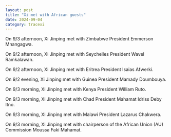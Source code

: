 ```yaml
---
layout: post
title: "Xi met with African guests"
date: 2024-09-04
category: tracexi
---
```


On 9/3 afternoon, Xi Jinping met with Zimbabwe President Emmerson Mnangagwa.

On 9/2 afternoon, Xi Jinping met with Seychelles President Wavel Ramkalawan.

On 9/2 afternoon, Xi Jinping met with Eritrea President Isaias Afwerki.

On 9/2 evening, Xi Jinping met with Guinea President Mamady Doumbouya.

On 9/3 morning, Xi Jinping met with Kenya President William Ruto.

On 9/3 morning, Xi Jinping met with Chad President Mahamat Idriss Deby Itno.

On 9/3 morning, Xi Jinping met with Malawi President Lazarus Chakwera.

On 9/3 morning, Xi Jinping met with chairperson of the African Union (AU) Commission Moussa Faki Mahamat.
